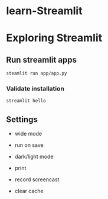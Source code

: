 # learn-Streamlit

# Exploring Streamlit

## Run streamlit apps
``` bash
steamlit run app/app.py
```

### Validate installation
``` bash
streamlit hello
```

## Settings
- wide mode
- run on save
- dark/light mode

- print
- record screencast

- clear cache
